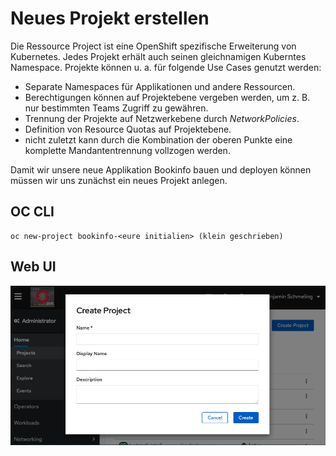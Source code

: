 # Neues Projekt erstellen

Die Ressource Project ist eine OpenShift spezifische Erweiterung von Kubernetes. Jedes Projekt erhält auch seinen gleichnamigen Kuberntes Namespace. Projekte können u. a. für folgende Use Cases genutzt werden:

* Separate Namespaces für Applikationen und andere Ressourcen.
* Berechtigungen können auf Projektebene vergeben werden, um z. B. nur bestimmten Teams Zugriff zu gewähren.
* Trennung der Projekte auf Netzwerkebene durch _NetworkPolicies_.
* Definition von Resource Quotas auf Projektebene.
* nicht zuletzt kann durch die Kombination der oberen Punkte eine komplette Mandantentrennung vollzogen werden.

Damit wir unsere neue Applikation Bookinfo bauen und deployen können müssen wir uns zunächst ein neues Projekt anlegen.

## OC CLI

```text
oc new-project bookinfo-<eure initialien> (klein geschrieben)
```

## Web UI

![](../../../.gitbook/assets/screenshot-2020-09-14-at-13.07.02.png)

